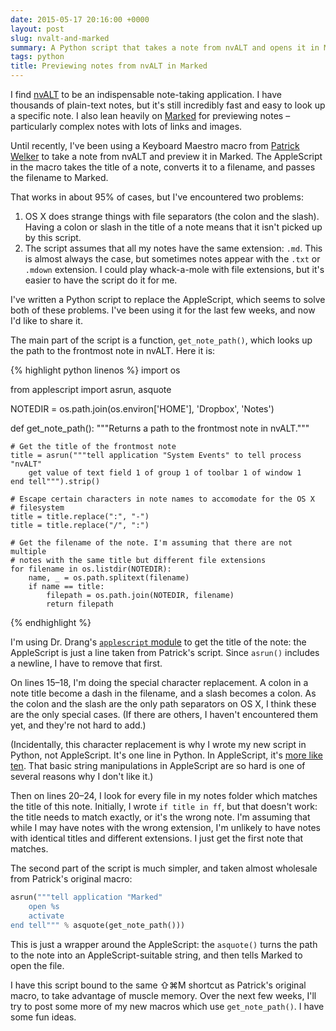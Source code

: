 ```yaml
---
date: 2015-05-17 20:16:00 +0000
layout: post
slug: nvalt-and-marked
summary: A Python script that takes a note from nvALT and opens it in Marked.
tags: python
title: Previewing notes from nvALT in Marked
---
```


I find [nvALT][nv] to be an indispensable note-taking application. I have thousands of plain-text notes, but it's still incredibly fast and easy to look up a specific note. I also lean heavily on [Marked][marked] for previewing notes &ndash; particularly complex notes with lots of links and images.

Until recently, I've been using a Keyboard Maestro macro from [Patrick Welker][ink] to take a note from nvALT and preview it in Marked. The AppleScript in the macro takes the title of a note, converts it to a filename, and passes the filename to Marked.

That works in about 95% of cases, but I've encountered two problems:

1. OS X does strange things with file separators (the colon and the slash). Having a colon or slash in the title of a note means that it isn't picked up by this script.
2. The script assumes that all my notes have the same extension: `.md`. This is almost always the case, but sometimes notes appear with the `.txt` or `.mdown` extension. I could play whack-a-mole with file extensions, but it's easier to have the script do it for me.

I've written a Python script to replace the AppleScript, which seems to solve both of these problems. I've been using it for the last few weeks, and now I'd like to share it.

<!-- summary -->

The main part of the script is a function, `get_note_path()`, which looks up the path to the frontmost note in nvALT. Here it is:

{% highlight python linenos %}
import os

from applescript import asrun, asquote

NOTEDIR = os.path.join(os.environ['HOME'], 'Dropbox', 'Notes')

def get_note_path():
    """Returns a path to the frontmost note in nvALT."""

    # Get the title of the frontmost note
    title = asrun("""tell application "System Events" to tell process "nvALT"
        get value of text field 1 of group 1 of toolbar 1 of window 1
    end tell""").strip()

    # Escape certain characters in note names to accomodate for the OS X
    # filesystem
    title = title.replace(":", "-")
    title = title.replace("/", ":")

    # Get the filename of the note. I'm assuming that there are not multiple
    # notes with the same title but different file extensions
    for filename in os.listdir(NOTEDIR):
        name, _ = os.path.splitext(filename)
        if name == title:
            filepath = os.path.join(NOTEDIR, filename)
            return filepath
{% endhighlight %}

I'm using Dr. Drang's [`applescript` module][drang] to get the title of the note: the AppleScript is just a line taken from Patrick's script. Since `asrun()` includes a newline, I have to remove that first.

On lines 15&ndash;18, I'm doing the special character replacement. A colon in a note title become a dash in the filename, and a slash becomes a colon. As the colon and the slash are the only path separators on OS X, I think these are the only special cases. (If there are others, I haven't encountered them yet, and they're not hard to add.)

(Incidentally, this character replacement is why I wrote my new script in Python, not AppleScript. It's one line in Python. In AppleScript, it's [more like ten][repl]. That basic string manipulations in AppleScript are so hard is one of several reasons why I don't like it.)

Then on lines 20&ndash;24, I look for every file in my notes folder which matches the title of this note. Initially, I wrote `if title in ff`, but that doesn't work: the title needs to match exactly, or it's the wrong note. I'm assuming that while I may have notes with the wrong extension, I'm unlikely to have notes with identical titles and different extensions. I just get the first note that matches.

The second part of the script is much simpler, and taken almost wholesale from Patrick's original macro:

```python
asrun("""tell application "Marked"
    open %s
    activate
end tell""" % asquote(get_note_path()))
```

This is just a wrapper around the AppleScript: the `asquote()` turns the path to the note into an AppleScript-suitable string, and then tells Marked to open the file.

I have this script bound to the same ⇧⌘M shortcut as Patrick's original macro, to take advantage of muscle memory. Over the next few weeks, I'll try to post some more of my new macros which use `get_note_path()`. I have some fun ideas.

[nv]:     http://brettterpstra.com/projects/nvalt/
[marked]: http://marked2app.com/
[ink]:    http://rocketink.net/2013/01/my-nvalt-setup.html
[drang]:  http://www.leancrew.com/all-this/2013/03/combining-python-and-applescript/
[repl]:   http://foolsworkshop.com/applescript/2008/05/an-applescript-replace-text-method/